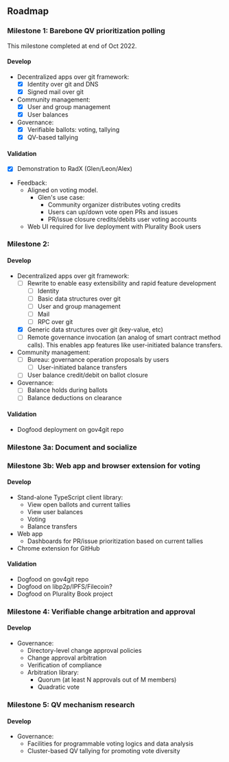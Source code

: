 
## Roadmap

### Milestone 1: Barebone QV prioritization polling

This milestone completed at end of Oct 2022.

#### Develop
- Decentralized apps over git framework:
  - [x] Identity over git and DNS
  - [x] Signed mail over git
- Community management:
  - [x] User and group management
  - [x] User balances
- Governance:
  - [x] Verifiable ballots: voting, tallying
  - [x] QV-based tallying

#### Validation
- [x] Demonstration to RadX (Glen/Leon/Alex)
- Feedback:
  - Aligned on voting model. 
    - Glen's use case:
      - Community organizer distributes voting credits
      - Users can up/down vote open PRs and issues
      - PR/issue closure credits/debits user voting accounts
  - Web UI required for live deployment with Plurality Book users

### Milestone 2: 

#### Develop
- Decentralized apps over git framework:
     - [ ] Rewrite to enable easy extensibility and rapid feature development
       - [ ] Identity
       - [ ] Basic data structures over git
       - [ ] User and group management
       - [ ] Mail
       - [ ] RPC over git
     - [x] Generic data structures over git (key-value, etc)
     - [ ] Remote governance invocation (an analog of smart contract method calls). This enables app features like user-initiated balance transfers.
- Community management:
  - [ ] Bureau: governance operation proposals by users
    - [ ] User-initiated balance transfers
  - [ ] User balance credit/debit on ballot closure
- Governance:
  - [ ] Balance holds during ballots
  - [ ] Balance deductions on clearance

#### Validation
- Dogfood deployment on gov4git repo


### Milestone 3a: Document and socialize

### Milestone 3b: Web app and browser extension for voting

#### Develop
- Stand-alone TypeScript client library:
  - View open ballots and current tallies
  - View user balances
  - Voting
  - Balance transfers
- Web app
  - Dashboards for PR/issue prioritization based on current tallies
- Chrome extension for GitHub

#### Validation
- Dogfood on gov4git repo
- Dogfood on libp2p/IPFS/Filecoin?
- Dogfood on Plurality Book project

### Milestone 4: Verifiable change arbitration and approval

#### Develop
- Governance:
  - Directory-level change approval policies
  - Change approval arbitration
  - Verification of compliance
  - Arbitration library:
    - Quorum (at least N approvals out of M members)
    - Quadratic vote

### Milestone 5: QV mechanism research

#### Develop
- Governance:
  - Facilities for programmable voting logics and data analysis
  - Cluster-based QV tallying for promoting vote diversity
